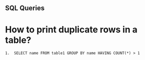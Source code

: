 ## SQL Queries
  # How to print duplicate rows in a table?
    1.  SELECT name FROM table1 GROUP BY name HAVING COUNT(*) > 1
